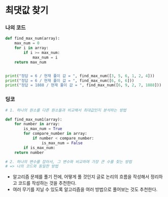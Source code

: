 
# 최댓값 찾기

### 나의 코드
```python
def find_max_num(array):
	max_num = 0
	for i in array:
		if i >= max_num:
			max_num = i
	return max_num


print("정답 = 6 / 현재 풀이 값 = ", find_max_num([3, 5, 6, 1, 2, 4]))
print("정답 = 6 / 현재 풀이 값 = ", find_max_num([6, 6, 6]))
print("정답 = 1888 / 현재 풀이 값 = ", find_max_num([6, 9, 2, 7, 1888]))
```
### 딩코
```python
# 1. 하나의 원소를 다른 원소들과 비교해서 최대값인지 분석하는 방법

def find_max_num1(array):
	for number in array:
		is_max_num = True
		for compare_number in array:
			if number < compare_number:
				is_max_num = False
		if is_max_num:
	return number

# 2. 하나의 변수를 잡아서, 그 변수와 비교하며 가장 큰 수를 찾는 방법
# => 나의 코드와 동일한 방법
```


- 알고리즘 문제를 풀기 전에, 어떻게 풀 것인지 글로 논리의 흐름을 작성해서 정리하고 코드를 작성하는 것을 추천한다.
- 여러 무기를 지닐 수 있도록 알고리즘을 여러 방법으로 풀어보는 것도 추천한다. 
